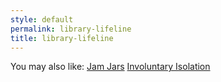 ```yaml
---
style: default
permalink: library-lifeline
title: library-lifeline
---
```

You may also like:
[Jam Jars](http://scp-wiki.net/jam-jars)
[Involuntary Isolation](http://scp-wiki.net/involuntary-isolation)